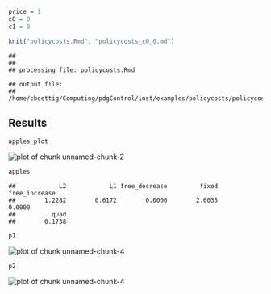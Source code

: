 




```r
price = 1
c0 = 0
c1 = 0
```




```r
knit("policycosts.Rmd", "policycosts_c0_0.md")
```

```
## 
## 
## processing file: policycosts.Rmd
```

```
## output file:
## /home/cboettig/Computing/pdgControl/inst/examples/policycosts/policycosts_c0_0.md
```


## Results


```r
apples_plot
```

![plot of chunk unnamed-chunk-2](figure/c0-unnamed-chunk-2.png) 



```r
apples
```

```
##            L2            L1 free_decrease         fixed free_increase 
##        1.2282        0.6172        0.0000        2.6035        0.0000 
##          quad 
##        0.1738
```




```r
p1
```

![plot of chunk unnamed-chunk-4](figure/c0-unnamed-chunk-41.png) 

```r
p2
```

![plot of chunk unnamed-chunk-4](figure/c0-unnamed-chunk-42.png) 



